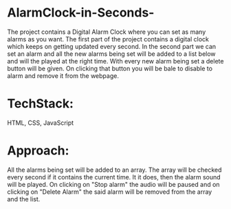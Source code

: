 # AlarmClock-in-Seconds-
The project contains a Digital Alarm Clock where you can set as many alarms as you want. 
The first part of the project contains a digital clock which keeps on getting updated every second. In the second part we can set an alarm and all the new alarms being set will be added to a list below and will the played at the right time. With every new alarm being set a delete button will be given. On clicking that button you will be bale to disable to alarm and remove it from the webpage.

# TechStack: 
HTML, CSS, JavaScript

# Approach:
All the alarms being set will be added to an array. The array will be checked every second if it contains the current time. It it does, then the alarm sound will be played. 
On clicking on "Stop alarm" the audio will be paused and on clicking on "Delete Alarm" the said alarm will be removed from the array and the list. 

